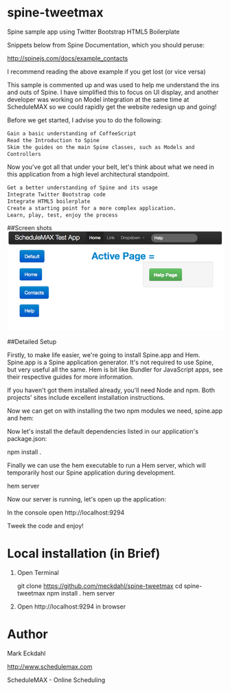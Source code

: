 spine-tweetmax
==============

Spine sample app using Twitter Bootstrap HTML5 Boilerplate

Snippets below from Spine Documentation, which you should peruse:

http://spinejs.com/docs/example_contacts

I recommend reading the above example if you get lost (or vice versa)

This sample is commented up and was used to help me understand the ins and outs of
Spine.  I have simplified this to focus on UI display, and another developer
was working on Model integration at the same time at ScheduleMAX so we could
rapidly get the website redesign up and going!

Before we get started, I advise you to do the following:

    Gain a basic understanding of CoffeeScript
    Read the Introduction to Spine
    Skim the guides on the main Spine classes, such as Models and Controllers

Now you've got all that under your belt, let's think about what we
need in this application from a high level architectural standpoint.

    Get a better understanding of Spine and its usage
    Integrate Twitter Bootstrap code
    Integrate HTML5 boilerplate
    Create a starting point for a more complex application.
    Learn, play, test, enjoy the process

##Screen shots
[![Click on screen shot to see developer website](https://github.com/meckdahl/spine-tweetmax/raw/master/wiki/screenshot.png "Sample Screenshot")](http://www.schedulemax.com)

##Detailed Setup

Firstly, to make life easier, we're going to install Spine.app and Hem. Spine.app is a Spine
application generator. It's not required to use Spine, but very useful all the same.
Hem is bit like Bundler for JavaScript apps, see their respective guides for more information.

If you haven't got them installed already, you'll need Node and npm. Both projects' sites include
excellent installation instructions.

Now we can get on with installing the two npm modules we need, spine.app and hem:


Now let's install the default dependencies listed in our application's package.json:

npm install .

Finally we can use the hem executable to run a Hem server, which will temporarily host our
Spine application during development.

hem server

Now our server is running, let's open up the application:

In the console open  http://localhost:9294

Tweek the code and enjoy!


Local installation (in Brief)
==================

1) Open Terminal

    git clone https://github.com/meckdahl/spine-tweetmax
    cd spine-tweetmax
    npm install .
    hem server

2) Open http://localhost:9294 in browser

Author
==================
Mark Eckdahl

http://www.schedulemax.com

ScheduleMAX - Online Scheduling

